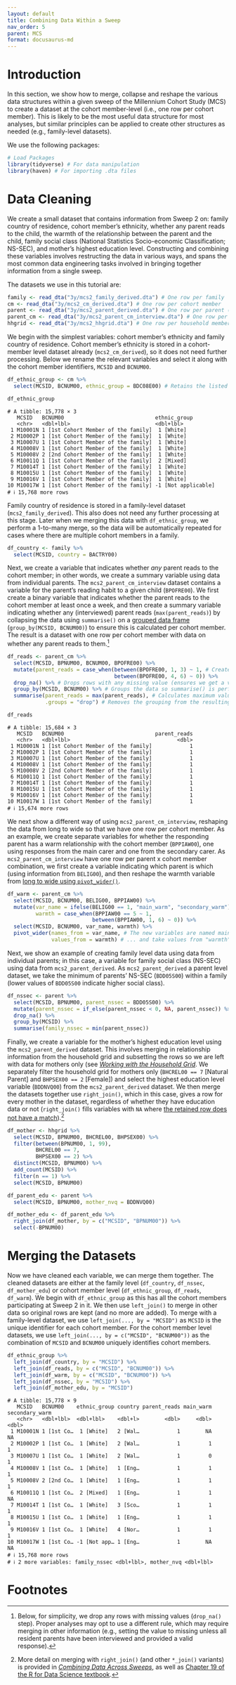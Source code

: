 ```yaml
---
layout: default
title: Combining Data Within a Sweep
nav_order: 5
parent: MCS
format: docusaurus-md
---
```





# Introduction

In this section, we show how to merge, collapse and reshape the various
data structures within a given sweep of the Millennium Cohort Study
(MCS) to create a dataset at the cohort member-level (i.e., one row per
cohort member). This is likely to be the most useful data structure for
most analyses, but similar principles can be applied to create other
structures as needed (e.g., family-level datasets).

We use the following packages:

```r
# Load Packages
library(tidyverse) # For data manipulation
library(haven) # For importing .dta files
```

# Data Cleaning

We create a small dataset that contains information from Sweep 2 on:
family country of residence, cohort member’s ethnicity, whether any
parent reads to the child, the warmth of the relationship between the
parent and the child, family social class (National Statistics
Socio-economic Classification; NS-SEC), and mother’s highest education
level. Constructing and combining these variables involves restructing
the data in various ways, and spans the most common data engineering
tasks involved in bringing together information from a single sweep.

The datasets we use in this tutorial are:

```r
family <- read_dta("3y/mcs2_family_derived.dta") # One row per family
cm <- read_dta("3y/mcs2_cm_derived.dta") # One row per cohort member
parent <- read_dta("3y/mcs2_parent_derived.dta") # One row per parent (responding)
parent_cm <- read_dta("3y/mcs2_parent_cm_interview.dta") # One row per parent (responding) per cohort member
hhgrid <- read_dta("3y/mcs2_hhgrid.dta") # One row per household member
```

We begin with the simplest variables: cohort member’s ethnicity and
family country of residence. Cohort member’s ethnicity is stored in a
cohort-member level dataset already (`mcs2_cm_derived`), so it does not
need further processing. Below we rename the relevant variables and
select it along with the cohort member identifiers, `MCSID` and
`BCNUM00`.

```r
df_ethnic_group <- cm %>%
  select(MCSID, BCNUM00, ethnic_group = BDC08E00) # Retains the listed variables, renaming BDC08E00 as ethnic_group

df_ethnic_group
```

``` text
# A tibble: 15,778 × 3
   MCSID   BCNUM00                             ethnic_group       
   <chr>   <dbl+lbl>                           <dbl+lbl>          
 1 M10001N 1 [1st Cohort Member of the family]  1 [White]         
 2 M10002P 1 [1st Cohort Member of the family]  1 [White]         
 3 M10007U 1 [1st Cohort Member of the family]  1 [White]         
 4 M10008V 1 [1st Cohort Member of the family]  1 [White]         
 5 M10008V 2 [2nd Cohort Member of the family]  1 [White]         
 6 M10011Q 1 [1st Cohort Member of the family]  2 [Mixed]         
 7 M10014T 1 [1st Cohort Member of the family]  1 [White]         
 8 M10015U 1 [1st Cohort Member of the family]  1 [White]         
 9 M10016V 1 [1st Cohort Member of the family]  1 [White]         
10 M10017W 1 [1st Cohort Member of the family] -1 [Not applicable]
# ℹ 15,768 more rows
```

Family country of residence is stored in a family-level dataset
(`mcs2_family_derived`). This also does not need any further processing
at this stage. Later when we merging this data with `df_ethnic_group`,
we perform a 1-to-many merge, so the data will be automatically repeated
for cases where there are multiple cohort members in a family.

```r
df_country <- family %>%
  select(MCSID, country = BACTRY00)
```

Next, we create a variable that indicates whether *any* parent reads to
the cohort member; in other words, we create a summary variable using
data from individual parents. The `mcs2_parent_cm_interview` dataset
contains a variable for the parent’s reading habit to a given child
(`BPOFRE00`). We first create a binary variable that indicates whether
the parent reads to the cohort member at least once a week, and then
create a summary variable indicating whether any (interviewed) parent
reads (`max(parent_reads)`) by collapsing the data using `summarise()`
on a [grouped data
frame](https://r4ds.hadley.nz/data-transform.html#groups)
(`group_by(MCSID, BCNUM00)`) to ensure this is calculated per cohort
member. The result is a dataset with one row per cohort member with data
on whether any parent reads to them.[^1]

```r
df_reads <- parent_cm %>%
  select(MCSID, BPNUM00, BCNUM00, BPOFRE00) %>%
  mutate(parent_reads = case_when(between(BPOFRE00, 1, 3) ~ 1, # Create binary variable for reading habit
                                  between(BPOFRE00, 4, 6) ~ 0)) %>%
  drop_na() %>% # Drops rows with any missing value (ensures we get a value where at least 1 parent gave a valid response).
  group_by(MCSID, BCNUM00) %>% # Groups the data so summarise() is performed per cohort member.
  summarise(parent_reads = max(parent_reads), # Calculates maximum value per cohort member
            .groups = "drop") # Removes the grouping from the resulting dataframe.

df_reads
```

``` text
# A tibble: 15,684 × 3
   MCSID   BCNUM00                             parent_reads
   <chr>   <dbl+lbl>                                  <dbl>
 1 M10001N 1 [1st Cohort Member of the family]            1
 2 M10002P 1 [1st Cohort Member of the family]            1
 3 M10007U 1 [1st Cohort Member of the family]            1
 4 M10008V 1 [1st Cohort Member of the family]            1
 5 M10008V 2 [2nd Cohort Member of the family]            1
 6 M10011Q 1 [1st Cohort Member of the family]            1
 7 M10014T 1 [1st Cohort Member of the family]            1
 8 M10015U 1 [1st Cohort Member of the family]            1
 9 M10016V 1 [1st Cohort Member of the family]            1
10 M10017W 1 [1st Cohort Member of the family]            1
# ℹ 15,674 more rows
```

We next show a different way of using `mcs2_parent_cm_interview`,
reshaping the data from long to wide so that we have one row per cohort
member. As an example, we create separate variables for whether the
responding parent has a warm relationship with the cohort member
(`BPPIAW00`), one using responses from the main carer and one from the
secondary carer. As `mcs2_parent_cm_interview` have one row per parent x
cohort member combination, we first create a variable indicating which
parent is which (using information from `BELIG00`), and then reshape the
warmth variable from [long to wide using
`pivot_wider()`](https://r4ds.hadley.nz/data-tidy.html#widening-data).

```r
df_warm <- parent_cm %>%
  select(MCSID, BCNUM00, BELIG00, BPPIAW00) %>%
  mutate(var_name = ifelse(BELIG00 == 1, "main_warm", "secondary_warm"),
         warmth = case_when(BPPIAW00 == 5 ~ 1,
                           between(BPPIAW00, 1, 6) ~ 0)) %>%
  select(MCSID, BCNUM00, var_name, warmth) %>%
  pivot_wider(names_from = var_name, # The new variables are named main_warm and secondary_warm...
              values_from = warmth) # ... and take values from "warmth"
```

Next, we show an example of creating family level data using data from
individual parents; in this case, a variable for family social class
(NS-SEC) using data from `mcs2_parent_derived`. As `mcs2_parent_derived`
a parent level dataset, we take the minimum of parents’ NS-SEC
(`BDD05S00`) within a family (lower values of `BDD05S00` indicate higher
social class).

```r
df_nssec <- parent %>%
  select(MCSID, BPNUM00, parent_nssec = BDD05S00) %>%
  mutate(parent_nssec = if_else(parent_nssec < 0, NA, parent_nssec)) %>% # Negative values denote various forms of missingness.
  drop_na() %>%
  group_by(MCSID) %>%
  summarise(family_nssec = min(parent_nssec))
```

Finally, we create a variable for the mother’s highest education level
using the `mcs2_parent_derived` dataset. This involves merging in
relationship information from the household grid and subsetting the rows
so we are left with data for mothers only (see [*Working with the
Household
Grid*](https://cls-data.github.io/docs/mcs-household_grid.html). We
separately filter the household grid for mothers only (`BHCREL00 == 7`
\[Natural Parent\] and `BHPSEX00 == 2` \[Female\]) and select the
highest education level variable (`BDDNVQ00`) from the
`mcs2_parent_derived` dataset. We then merge the datasets together use
`right_join()`, which in this case, gives a row for every mother in the
dataset, regardless of whether they have education data or not
(`right_join()` fills variables with `NA` where [the retained row does
not have a
match](https://r4ds.hadley.nz/missing-values.html#sec-missing-implicit)).[^2]

```r
df_mother <- hhgrid %>%
  select(MCSID, BPNUM00, BHCREL00, BHPSEX00) %>%
  filter(between(BPNUM00, 1, 99),
         BHCREL00 == 7,
         BHPSEX00 == 2) %>%
  distinct(MCSID, BPNUM00) %>%
  add_count(MCSID) %>%
  filter(n == 1) %>%
  select(MCSID, BPNUM00)

df_parent_edu <- parent %>%
  select(MCSID, BPNUM00, mother_nvq = BDDNVQ00)

df_mother_edu <- df_parent_edu %>%
  right_join(df_mother, by = c("MCSID", "BPNUM00")) %>%
  select(-BPNUM00)
```

# Merging the Datasets

Now we have cleaned each variable, we can merge them together. The
cleaned datasets are either at the family level (`df_country`,
`df_nssec`, `df_mother_edu`) or cohort member level (`df_ethnic_group`,
`df_reads`, `df_warm`). We begin with `df_ethnic_group` as this has all
the cohort members participating at Sweep 2 in it. We then use
`left_join()` to merge in other data so original rows are kept (and no
more are added). To merge with a family-level dataset, we use
`left_join(..., by = "MCSID")` as `MCSID` is the unique identifier for
each cohort member. For the cohort member level datasets, we use
`left_join(..., by = c("MCSID", "BCNUM00"))` as the combination of
`MCSID` and `BCNUM00` uniquely identifies cohort members.

```r
df_ethnic_group %>%
  left_join(df_country, by = "MCSID") %>%
  left_join(df_reads, by = c("MCSID", "BCNUM00")) %>%
  left_join(df_warm, by = c("MCSID", "BCNUM00")) %>%
  left_join(df_nssec, by = "MCSID") %>%
  left_join(df_mother_edu, by = "MCSID")
```

``` text
# A tibble: 15,778 × 9
   MCSID   BCNUM00    ethnic_group country parent_reads main_warm secondary_warm
   <chr>   <dbl+lbl>  <dbl+lbl>    <dbl+l>        <dbl>     <dbl>          <dbl>
 1 M10001N 1 [1st Co…  1 [White]   2 [Wal…            1        NA             NA
 2 M10002P 1 [1st Co…  1 [White]   2 [Wal…            1         1              1
 3 M10007U 1 [1st Co…  1 [White]   2 [Wal…            1         0              1
 4 M10008V 1 [1st Co…  1 [White]   1 [Eng…            1         1              1
 5 M10008V 2 [2nd Co…  1 [White]   1 [Eng…            1         1              1
 6 M10011Q 1 [1st Co…  2 [Mixed]   1 [Eng…            1         1             NA
 7 M10014T 1 [1st Co…  1 [White]   3 [Sco…            1         1              1
 8 M10015U 1 [1st Co…  1 [White]   1 [Eng…            1         1              1
 9 M10016V 1 [1st Co…  1 [White]   4 [Nor…            1         1              1
10 M10017W 1 [1st Co… -1 [Not app… 1 [Eng…            1        NA             NA
# ℹ 15,768 more rows
# ℹ 2 more variables: family_nssec <dbl+lbl>, mother_nvq <dbl+lbl>
```

# Footnotes

[^1]: Below, for simplicity, we drop any rows with missing values
    (`drop_na()` step). Proper analyses may opt to use a different rule,
    which may require merging in other information (e.g., setting the
    value to missing unless all resident parents have been interviewed
    and provided a valid response).

[^2]: More detail on merging with `right_join()` (and other `*_join()`
    variants) is provided in [*Combining Data Across
    Sweeps*](https://cls-data.github.io/docs/mcs-merging_across_sweeps.html),
    as well as [Chapter 19 of the R for Data Science
    textbook](https://r4ds.hadley.nz/joins.html#sec-mutating-joins).
